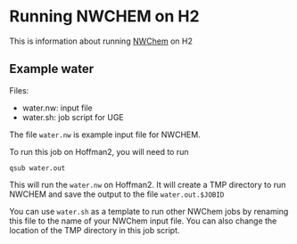 # Running NWCHEM on H2

This is information about running [NWChem](https://nwchemgit.github.io/) on H2

## Example water

Files:
 - water.nw: input file 
 - water.sh: job script for UGE

The file `water.nw` is example input file for NWCHEM.

To run this job on Hoffman2, you will need to run

```
qsub water.out
```

This will run the `water.nw` on Hoffman2. It will create a TMP directory to run NWCHEM and save the output to the file `water.out.$JOBID`

You can use `water.sh` as a template to run other NWChem jobs by renaming this file to the name of your NWChem input file. You can also change the location of the TMP directory in this job script.

 
